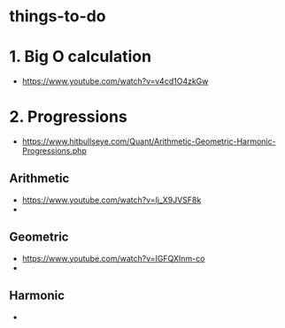 # things-to-do

# 1. Big O calculation
* https://www.youtube.com/watch?v=v4cd1O4zkGw
# 2. Progressions
* https://www.hitbullseye.com/Quant/Arithmetic-Geometric-Harmonic-Progressions.php
## Arithmetic
* https://www.youtube.com/watch?v=lj_X9JVSF8k
* 
## Geometric
* https://www.youtube.com/watch?v=IGFQXInm-co
* 
## Harmonic
* 
